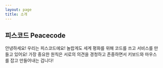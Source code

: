 ```yaml
---
layout: page
title: 소개
---
```

<h2>피스코드 Peacecode</h2>
<p class="message">
  안녕하세요! 우리는 피스코드에요! 놀랍게도 세계 평화를 위해 코드를 쓰고 서비스를 만들고 있어요!
  가장 중요한 원칙은 서로의 의견을 경청하고 존중하면서 키보드와 마우스를 잡고 만들어내는 겁니다!
</p>

